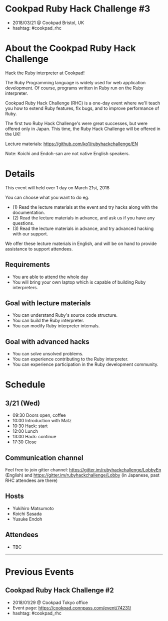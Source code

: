 # Cookpad Ruby Hack Challenge #3

* 2018/03/21 @ Cookpad Bristol, UK
* hashtag: #cookpad_rhc

# About the Cookpad Ruby Hack Challenge

Hack the Ruby interpreter at Cookpad!

The Ruby Programming language is widely used for web application development. Of course, programs written in Ruby run on the Ruby interpreter.

Cookpad Ruby Hack Challenge (RHC) is a one-day event where we'll teach you how to extend Ruby features, fix bugs, and to improve performance of Ruby.

The first two Ruby Hack Challenge's were great successes, but were offered only in Japan. This time, the Ruby Hack Challenge will be offered in the UK!

Lecture materials: https://github.com/ko1/rubyhackchallenge/EN 

Note: Koichi and Endoh-san are not native English speakers.

# Details

This event will held over 1 day on March 21st, 2018

You can choose what you want to do eg.

* (1) Read the lecture materials at the event and try hacks along with the documentation.
* (2) Read the lecture materials in advance, and ask us if you have any questions.
* (3) Read the lecture materials in advance, and try advanced hacking with our support.

We offer these lecture materials in English, and will be on hand to provide assistance to support attendees.

## Requirements

* You are able to attend the whole day
* You will bring your own laptop which is capable of building Ruby interpreters.

## Goal with lecture materials

* You can understand Ruby's source code structure.
* You can build the Ruby interpreter.
* You can modify Ruby interpreter internals.

## Goal with advanced hacks

* You can solve unsolved problems.
* You can experience contributing to the Ruby interpreter.
* You can experience participation in the Ruby development community.

# Schedule

## 3/21 (Wed)

* 09:30 Doors open, coffee
* 10:00 Introduction with Matz
* 10:30 Hack: start
* 12:00 Lunch
* 13:00 Hack: continue
* 17:30 Close

## Communication channel

Feel free to join gitter channel: https://gitter.im/rubyhackchallenge/LobbyEn (English) and https://gitter.im/rubyhackchallenge/Lobby (in Japanese, past RHC attendees are there) 

## Hosts

* Yukihiro Matsumoto
* Koichi Sasada
* Yusuke Endoh

## Attendees

* TBC


----
# Previous Events

## Cookpad Ruby Hack Challenge #2

* 2018/01/29 @ Cookpad Tokyo office
* Event page: https://cookpad.connpass.com/event/74231/
* hashtag: #cookpad_rhc

